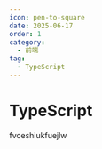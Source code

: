 ```yaml
---
icon: pen-to-square
date: 2025-06-17
order: 1
category:
  - 前端
tag:
  - TypeScript
---
```


# TypeScript

fvceshiukfuejlw